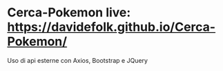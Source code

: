 # Cerca-Pokemon live: https://davidefolk.github.io/Cerca-Pokemon/

Uso di api esterne con Axios, Bootstrap e JQuery
